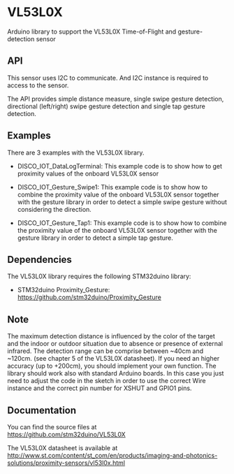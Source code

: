 # VL53L0X
Arduino library to support the VL53L0X Time-of-Flight and gesture-detection sensor

## API

This sensor uses I2C to communicate. And I2C instance is required to access to the sensor.

The API provides simple distance measure, single swipe gesture detection,
directional (left/right) swipe gesture detection and single tap gesture detection.

## Examples

There are 3 examples with the VL53L0X library.
* DISCO_IOT_DataLogTerminal: This example code is to show how to get proximity
  values of the onboard VL53L0X sensor

* DISCO_IOT_Gesture_Swipe1: This example code is to show how to combine the
  proximity value of the onboard VL53L0X sensor together with the gesture library
  in order to detect a simple swipe gesture without considering the direction.

* DISCO_IOT_Gesture_Tap1: This example code is to show how to combine the
  proximity value of the onboard VL53L0X sensor together with the gesture
  library in order to detect a simple tap gesture.
  
## Dependencies

The VL53L0X library requires the following STM32duino library:

* STM32duino Proximity_Gesture: https://github.com/stm32duino/Proximity_Gesture

## Note

The maximum detection distance is influenced by the color of the target and
the indoor or outdoor situation due to absence or presence of external
infrared.
The detection range can be comprise between ~40cm and ~120cm. (see chapter 5 of
the VL53L0X datasheet).
If you need an higher accuracy (up to +200cm), you should implement your own
function.
The library should work also with standard Arduino boards. In this case you just
need to adjust the code in the sketch in order to use the correct Wire instance and
the correct pin number for XSHUT and GPIO1 pins.

## Documentation

You can find the source files at  
https://github.com/stm32duino/VL53L0X

The VL53L0X datasheet is available at  
http://www.st.com/content/st_com/en/products/imaging-and-photonics-solutions/proximity-sensors/vl53l0x.html
